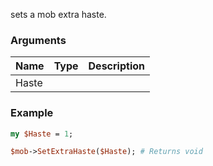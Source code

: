 sets a mob extra haste.
### Arguments
**Name**|**Type**|**Description**
:---|:---|:---
Haste||

### Example

```perl
my $Haste = 1;

$mob->SetExtraHaste($Haste); # Returns void
```